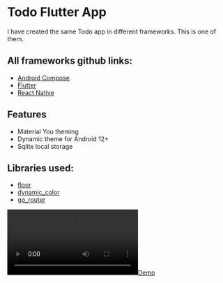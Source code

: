 # Todo Flutter App

I have created the same Todo app in different frameworks.
This is one of them.

## All frameworks github links:
- [Android Compose](https://github.com/SanjayDevTech/android-compose-todo-test)
- [Flutter](https://github.com/SanjayDevTech/flutter-todo-test)
- [React Native](https://github.com/SanjayDevTech/react-native-todo-test)

## Features
- Material You theming
- Dynamic theme for Android 12+
- Sqlite local storage

## Libraries used:
- [floor](https://pub.dev/packages/floor)
- [dynamic_color](https://pub.dev/packages/dynamic_color)
- [go_router](https://pub.dev/packages/go_router)

[![Demo](/assets/flutter-demo.mp4?raw=true)](/assets/flutter-demo.mp4?raw=true)
